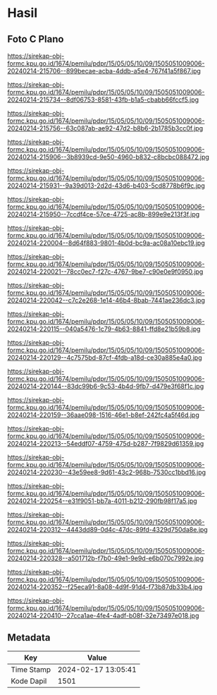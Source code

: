 # Hasil

## Foto C Plano

https://sirekap-obj-formc.kpu.go.id/1674/pemilu/pdpr/15/05/05/10/09/1505051009006-20240214-215706--899becae-acba-4ddb-a5e4-767f41a5f867.jpg

https://sirekap-obj-formc.kpu.go.id/1674/pemilu/pdpr/15/05/05/10/09/1505051009006-20240214-215734--8df06753-8581-43fb-b1a5-cbabb66fccf5.jpg

https://sirekap-obj-formc.kpu.go.id/1674/pemilu/pdpr/15/05/05/10/09/1505051009006-20240214-215756--63c087ab-ae92-47d2-b8b6-2b1785b3cc0f.jpg

https://sirekap-obj-formc.kpu.go.id/1674/pemilu/pdpr/15/05/05/10/09/1505051009006-20240214-215906--3b8939cd-9e50-4960-b832-c8bcbc088472.jpg

https://sirekap-obj-formc.kpu.go.id/1674/pemilu/pdpr/15/05/05/10/09/1505051009006-20240214-215931--9a39d013-2d2d-43d6-b403-5cd8778b6f9c.jpg

https://sirekap-obj-formc.kpu.go.id/1674/pemilu/pdpr/15/05/05/10/09/1505051009006-20240214-215950--7ccdf4ce-57ce-4725-ac8b-899e9e213f3f.jpg

https://sirekap-obj-formc.kpu.go.id/1674/pemilu/pdpr/15/05/05/10/09/1505051009006-20240214-220004--8d64f883-9801-4b0d-bc9a-ac08a10ebc19.jpg

https://sirekap-obj-formc.kpu.go.id/1674/pemilu/pdpr/15/05/05/10/09/1505051009006-20240214-220021--78cc0ec7-f27c-4767-9be7-c90e0e9f0950.jpg

https://sirekap-obj-formc.kpu.go.id/1674/pemilu/pdpr/15/05/05/10/09/1505051009006-20240214-220042--c7c2e268-1e14-46b4-8bab-7441ae236dc3.jpg

https://sirekap-obj-formc.kpu.go.id/1674/pemilu/pdpr/15/05/05/10/09/1505051009006-20240214-220115--040a5476-1c79-4b63-8841-ffd8e21b59b8.jpg

https://sirekap-obj-formc.kpu.go.id/1674/pemilu/pdpr/15/05/05/10/09/1505051009006-20240214-220129--4c7575bd-87cf-4fdb-a18d-ce30a885e4a0.jpg

https://sirekap-obj-formc.kpu.go.id/1674/pemilu/pdpr/15/05/05/10/09/1505051009006-20240214-220144--83dc99b6-9c53-4b4d-9fb7-d479e3f68f1c.jpg

https://sirekap-obj-formc.kpu.go.id/1674/pemilu/pdpr/15/05/05/10/09/1505051009006-20240214-220159--36aae098-1516-46e1-b8ef-242fc4a5f46d.jpg

https://sirekap-obj-formc.kpu.go.id/1674/pemilu/pdpr/15/05/05/10/09/1505051009006-20240214-220213--54eddf07-4759-475d-b287-7f9829d61359.jpg

https://sirekap-obj-formc.kpu.go.id/1674/pemilu/pdpr/15/05/05/10/09/1505051009006-20240214-220230--43e59ee8-9d61-43c2-968b-7530cc1bbd16.jpg

https://sirekap-obj-formc.kpu.go.id/1674/pemilu/pdpr/15/05/05/10/09/1505051009006-20240214-220254--e31f9051-bb7a-4011-b212-290fb98f17a5.jpg

https://sirekap-obj-formc.kpu.go.id/1674/pemilu/pdpr/15/05/05/10/09/1505051009006-20240214-220312--4443dd89-0d4c-47dc-89fd-4329d750da8e.jpg

https://sirekap-obj-formc.kpu.go.id/1674/pemilu/pdpr/15/05/05/10/09/1505051009006-20240214-220328--a501712b-f7b0-49e1-9e9d-e6b070c7992e.jpg

https://sirekap-obj-formc.kpu.go.id/1674/pemilu/pdpr/15/05/05/10/09/1505051009006-20240214-220352--f25eca91-8a08-4d9f-91d4-f73b87db33b4.jpg

https://sirekap-obj-formc.kpu.go.id/1674/pemilu/pdpr/15/05/05/10/09/1505051009006-20240214-220410--27cca1ae-4fe4-4adf-b08f-32e73497e018.jpg


## Metadata

| Key        | Value               |
| ---------- | ------------------- |
| Time Stamp | 2024-02-17 13:05:41 |
| Kode Dapil | 1501                |



